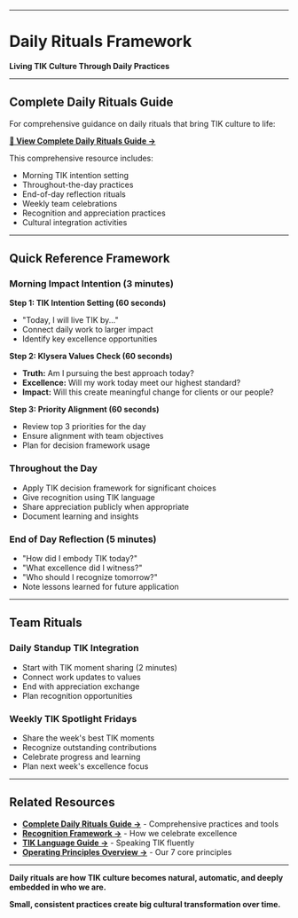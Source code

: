 
---

# Daily Rituals Framework

**Living TIK Culture Through Daily Practices**

---

## Complete Daily Rituals Guide

For comprehensive guidance on daily rituals that bring TIK culture to life:

**[📖 View Complete Daily Rituals Guide →](/../Recognition-Rituals/Daily-Rituals.md)**

This comprehensive resource includes:
- Morning TIK intention setting
- Throughout-the-day practices
- End-of-day reflection rituals
- Weekly team celebrations
- Recognition and appreciation practices
- Cultural integration activities

---

## Quick Reference Framework

### Morning Impact Intention (3 minutes)

**Step 1: TIK Intention Setting (60 seconds)**
- "Today, I will live TIK by..."
- Connect daily work to larger impact
- Identify key excellence opportunities

**Step 2: Klysera Values Check (60 seconds)**
- **Truth:** Am I pursuing the best approach today?
- **Excellence:** Will my work today meet our highest standard?
- **Impact:** Will this create meaningful change for clients or our people?

**Step 3: Priority Alignment (60 seconds)**
- Review top 3 priorities for the day
- Ensure alignment with team objectives
- Plan for decision framework usage

### Throughout the Day
- Apply TIK decision framework for significant choices
- Give recognition using TIK language
- Share appreciation publicly when appropriate
- Document learning and insights

### End of Day Reflection (5 minutes)
- "How did I embody TIK today?"
- "What excellence did I witness?"
- "Who should I recognize tomorrow?"
- Note lessons learned for future application

---

## Team Rituals

### Daily Standup TIK Integration
- Start with TIK moment sharing (2 minutes)
- Connect work updates to values
- End with appreciation exchange
- Plan recognition opportunities

### Weekly TIK Spotlight Fridays
- Share the week's best TIK moments
- Recognize outstanding contributions
- Celebrate progress and learning
- Plan next week's excellence focus

---

## Related Resources

- **[Complete Daily Rituals Guide →](/../Recognition-Rituals/Daily-Rituals.md)** - Comprehensive practices and tools
- **[Recognition Framework →](/../Recognition-Rituals/Recognition-Framework.md)** - How we celebrate excellence
- **[TIK Language Guide →](docs/Klysera/Operating-Principles/Tools/TIK-Language-Guide.md)** - Speaking TIK fluently
- **[Operating Principles Overview →](/Overview.md)** - Our 7 core principles

---

**Daily rituals are how TIK culture becomes natural, automatic, and deeply embedded in who we are.**

**Small, consistent practices create big cultural transformation over time.**